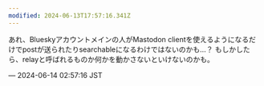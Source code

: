 ```yaml
---
modified: 2024-06-13T17:57:16.341Z
---
```


<p>あれ、Blueskyアカウントメインの人がMastodon clientを使えるようになるだけでpostが送られたりsearchableになるわけではないのかも…？ もしかしたら、relayと呼ばれるものか何かを動かさないといけないのかも。</p>

&mdash; 2024-06-14 02:57:16 JST

<!-- Original URL: https://mastodon.social/@sakuramochi0/112610602932095570-->
